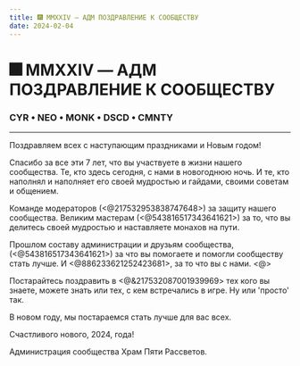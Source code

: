 ```yaml
---
title: 🎆 MMXXIV — АДМ ПОЗДРАВЛЕНИЕ К СООБЩЕСТВУ
date: 2024-02-04
---
```


# 🎆 MMXXIV — АДМ ПОЗДРАВЛЕНИЕ К СООБЩЕСТВУ

### CYR • NEO • MONK • DSCD • CMNTY

---

Поздравляем всех с наступающим праздниками и Новым годом!

Спасибо за все эти 7 лет, что вы участвуете в жизни нашего сообщества.
Те, кто здесь сегодня, с нами в новогоднюю ночь.
И те, кто наполнял и наполняет его своей мудростью и гайдами, своими советам и общением.

Команде модераторов (<@217532953838747648>) за защиту нашего сообщества.
Великим мастерам (<@543816517343641621>) за то, что вы делитесь своей мудростью и наставляете монахов на пути.

Прошлом составу администрации и друзьям сообщества, (<@543816517343641621>) за что вы помогаете и помогли сообществу стать лучше.
И <@886233621252423681>, за то что вы с нами. <@>

Постарайтесь поздравить в <@&217532087001939969> тех кого вы знаете, можете знать или тех, с кем встречались в игре. Ну или 'просто' так.

В новом году, мы постараемся стать лучше для вас всех.

Счастливого нового, 2024, года!

Администрация сообщества Храм Пяти Рассветов.
